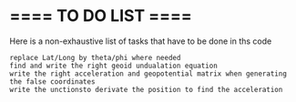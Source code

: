 # ==== TO DO LIST ====
Here is a non-exhaustive list of tasks that have to be done in ths code

	replace Lat/Long by theta/phi where needed
	find and write the right geoid undualation equation
	write the right acceleration and geopotential matrix when generating the false coordinates
	write the unctionsto derivate the position to find the acceleration






